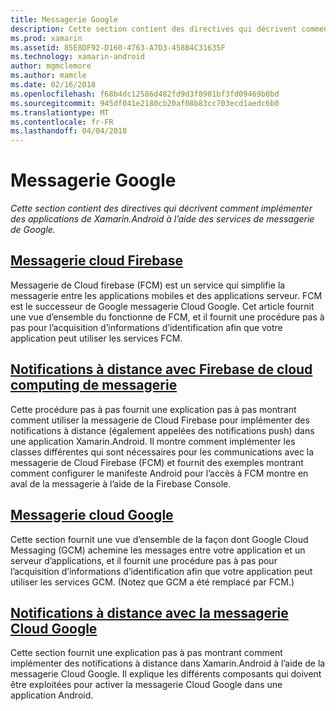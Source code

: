 ```yaml
---
title: Messagerie Google
description: Cette section contient des directives qui décrivent comment implémenter des applications de Xamarin.Android à l’aide des services de messagerie de Google.
ms.prod: xamarin
ms.assetid: 85E8DF92-D160-4763-A7D3-458B4C31635F
ms.technology: xamarin-android
author: mgmclemore
ms.author: mamcle
ms.date: 02/16/2018
ms.openlocfilehash: f68b4dc12586d482fd9d3f8901bf3fd09469b0bd
ms.sourcegitcommit: 945df041e2180cb20af08b83cc703ecd1aedc6b0
ms.translationtype: MT
ms.contentlocale: fr-FR
ms.lasthandoff: 04/04/2018
---
```

# <a name="google-messaging"></a>Messagerie Google

_Cette section contient des directives qui décrivent comment implémenter des applications de Xamarin.Android à l’aide des services de messagerie de Google._

## <a name="firebase-cloud-messagingfirebase-cloud-messagingmd"></a>[Messagerie cloud Firebase](firebase-cloud-messaging.md)

Messagerie de Cloud firebase (FCM) est un service qui simplifie la messagerie entre les applications mobiles et des applications serveur. FCM est le successeur de Google messagerie Cloud Google. Cet article fournit une vue d’ensemble du fonctionne de FCM, et il fournit une procédure pas à pas pour l’acquisition d’informations d’identification afin que votre application peut utiliser les services FCM.

## <a name="remote-notifications-with-firebase-cloud-messagingremote-notifications-with-fcmmd"></a>[Notifications à distance avec Firebase de cloud computing de messagerie](remote-notifications-with-fcm.md)

Cette procédure pas à pas fournit une explication pas à pas montrant comment utiliser la messagerie de Cloud Firebase pour implémenter des notifications à distance (également appelées des notifications push) dans une application Xamarin.Android. Il montre comment implémenter les classes différentes qui sont nécessaires pour les communications avec la messagerie de Cloud Firebase (FCM) et fournit des exemples montrant comment configurer le manifeste Android pour l’accès à FCM montre en aval de la messagerie à l’aide de la Firebase Console.

## <a name="google-cloud-messaginggoogle-cloud-messagingmd"></a>[Messagerie cloud Google](google-cloud-messaging.md)

Cette section fournit une vue d’ensemble de la façon dont Google Cloud Messaging (GCM) achemine les messages entre votre application et un serveur d’applications, et il fournit une procédure pas à pas pour l’acquisition d’informations d’identification afin que votre application peut utiliser les services GCM. (Notez que GCM a été remplacé par FCM.)

## <a name="remote-notifications-with-google-cloud-messagingremote-notifications-with-gcmmd"></a>[Notifications à distance avec la messagerie Cloud Google](remote-notifications-with-gcm.md)

Cette section fournit une explication pas à pas montrant comment implémenter des notifications à distance dans Xamarin.Android à l’aide de la messagerie Cloud Google.
Il explique les différents composants qui doivent être exploitées pour activer la messagerie Cloud Google dans une application Android.


